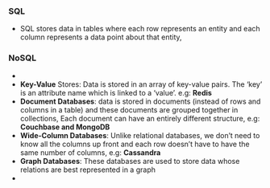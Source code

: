 ### SQL
- SQL stores data in tables where each row represents an entity and each column represents a data point about that entity, 
### NoSQL
- 
- **Key-Value** Stores: Data is stored in an array of key-value pairs. The ‘key’ is an attribute name which is linked to a ‘value’. e.g: **Redis**
- **Document Databases**: data is stored in documents (instead of rows and columns in a table) and these documents are grouped together in collections, Each document can have an entirely different structure, e.g: **Couchbase and MongoDB**
- **Wide-Column Databases**: Unlike relational databases, we don’t need to know all the columns up front and each row doesn’t have to have the same number of columns, e.g: **Cassandra**
- **Graph Databases**: These databases are used to store data whose relations are best represented in a graph
- 
<!--stackedit_data:
eyJoaXN0b3J5IjpbNjYxOTM1Njk4XX0=
-->
